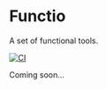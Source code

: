 # Functio

A set of functional tools.

[![CI](https://github.com/balovbohdan/functio/actions/workflows/main.yml/badge.svg)](https://github.com/balovbohdan/functio/actions/workflows/main.yml)

Coming soon...
